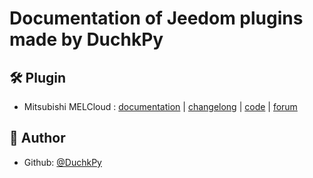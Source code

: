 # Documentation of Jeedom plugins made by DuchkPy


## 🛠️ Plugin 
 - Mitsubishi MELCloud : [documentation](https://duchkpy.github.io/Jeedom_docs/mitsubishimelcloud/fr_FR/index) | [changelong](https://duchkpy.github.io/Jeedom_docs/mitsubishimelcloud/fr_FR/changelog) | [code](https://github.com/DuchkPy/mitsubishimelcloud) | [forum](https://community.jeedom.com/t/recherche-beta-testeurs-pour-plugin-mitsubishi-melcloud/91899)




## 🙇 Author

- Github: [@DuchkPy](https://github.com/DuchkPy)
